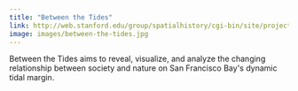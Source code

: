 ```yaml
---
title: "Between the Tides"
link: http://web.stanford.edu/group/spatialhistory/cgi-bin/site/project.php?id=1005
image: images/between-the-tides.jpg
---
```

Between the Tides aims to reveal, visualize, and analyze the changing relationship between society and nature on San Francisco Bay's dynamic tidal margin.
